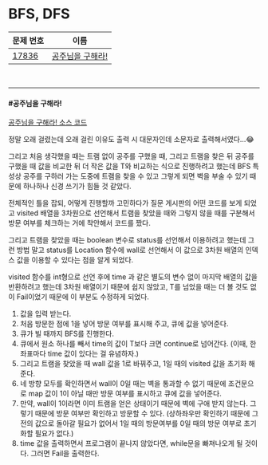 # BFS, DFS

| 문제 번호                                      | 이름                                  |
| ---------------------------------------------- | ------------------------------------- |
| [17836](https://www.acmicpc.net/problem/17836) | [공주님을 구해라!](#공주님을-구해라!) |

<br>

<hr>

#### #공주님을 구해라!

[공주님을 구해라! 소스 코드](https://github.com/hjyeon-n/Algorithm_study/blob/master/BOJ/2021.01/Solution_17836.java)

정말 오래 걸렸는데 오래 걸린 이유도 출력 시 대문자인데 소문자로 출력해서였다...😂

그리고 처음 생각했을 때는 트램 없이 공주를 구했을 때, 그리고 트램을 찾은 뒤 공주를 구했을 때 값을 비교한 뒤 더 작은 값을 T와 비교하는 식으로 진행하려고 했는데 BFS 특성상 공주를 구하러 가는 도중에 트램을 찾을 수 있고 그렇게 되면 벽을 부술 수 있기 때문에 하나하나 신경 쓰기가 힘들 것 같았다.

전체적인 틀을 잡되, 어떻게 진행할까 고민하다가 질문 게시판의 어떤 코드를 보게 되었고 visited 배열을 3차원으로 선언해서 트램을 찾았을 때와 그렇지 않을 때를 구분해서 방문 여부를 체크하는 거에 착안해서 코드를 짰다.

그리고 트램을 찾았을 때는 boolean 변수로 status를 선언해서 이용하려고 했는데 그런 방법 말고 status를 Location 함수에 wall로 선언해서 이 값으로 3차원 배열의 인덱스 값을 이용할 수 있다는 점을 알게 되었다.

visited 함수를 int형으로 선언 후에 time 과 같은 별도의 변수 없이 마지막 배열의 값을 반환하려고 했는데 3차원 배열이기 때문에 쉽지 않았고, T를 넘었을 때는 더 볼 것도 없이 Fail이었기 때문에 이 부분도 수정하게 되었다.

1. 값을 입력 받는다.
2. 처음 방문한 점에 1을 넣어 방문 여부를 표시해 주고, 큐에 값을 넣어준다.
3. 큐가 빌 때까지 BFS를 진행한다.
4. 큐에서 원소 하나를 빼서 time의 값이 T보다 크면 continue로 넘어간다. (이때, 한 좌표마다 time 값이 있다는 걸 유념하자.)
5. 그리고 트램을 찾았을 때 wall 값을 1로 바꿔주고, 1일 때의 visited 값을 초기화 해 준다.
6. 네 방향 모두를 확인하면서 wall이 0일 때는 벽을 통과할 수 없기 때문에 조건문으로 map 값이 1이 아닐 때만 방문 여부를 표시하고 큐에 값을 넣어준다.
7. 만약, wall이 1이라면 이미 트램을 얻은 상태이기 때문에 벽에 구애 받지 않는다. 그렇기 때문에 방문 여부만 확인하고 방문할 수 있다.
   (상하좌우만 확인하기 때문에 그 전의 값으로 돌아갈 필요가 없어서 1일 때의 방문여부를 0일 때의 방문 여부로 초기화할 필요가 없다.)
8. time 값을 출력하면서 프로그램이 끝나지 않았다면, while문을 빠져나오게 될 것이다. 그러면 Fail을 출력한다.